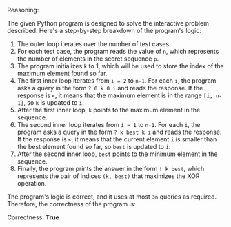 Reasoning:

The given Python program is designed to solve the interactive problem described. Here's a step-by-step breakdown of the program's logic:

1. The outer loop iterates over the number of test cases.
2. For each test case, the program reads the value of `n`, which represents the number of elements in the secret sequence `p`.
3. The program initializes `k` to 1, which will be used to store the index of the maximum element found so far.
4. The first inner loop iterates from `i = 2` to `n-1`. For each `i`, the program asks a query in the form `? 0 k 0 i` and reads the response. If the response is `<`, it means that the maximum element is in the range `[i, n-1]`, so `k` is updated to `i`.
5. After the first inner loop, `k` points to the maximum element in the sequence.
6. The second inner loop iterates from `i = 1` to `n-1`. For each `i`, the program asks a query in the form `? k best k i` and reads the response. If the response is `<`, it means that the current element `i` is smaller than the best element found so far, so `best` is updated to `i`.
7. After the second inner loop, `best` points to the minimum element in the sequence.
8. Finally, the program prints the answer in the form `! k best`, which represents the pair of indices `(k, best)` that maximizes the XOR operation.

The program's logic is correct, and it uses at most `3n` queries as required. Therefore, the correctness of the program is:

Correctness: **True**